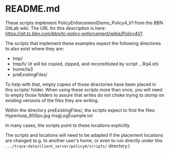 # README.md

These scripts implement PolicyEnforcementDemo_Policy4_V1 from the BBN GitLab wiki.
The URL for this description is here:
https://git.tc.bbn.com/bbn/tc-policy-enforcement/wikis/Policy4V1


The scripts that implement these examples  expect the following directores to also exist where they are:

* tmp/
* tmp/h/ (it will be copied, zipped, and reconstituted by script ...Rq4.sh)
* home/ta3
* preExistingFiles/

To help with that, empty copies of those directories have been placed in this scripts/ folder.  When using these scripts more than once, you will need to empty those folders to assure that writes do not choke trying to stomp on existing versions of the files they are writing.

Within the directory preExistingFiles/, the scripts expect to find the files:
Hyperloop_800px.jpg
msgLogExample.txt

In many cases, the scripts point to these locations explicitly.

The scripts and locations will need to be adapted if the placement locations are changed (e.g. to another user's home, or even to run directly under this `.../trace-data/client_server/policy4/scripts/` directory.)
